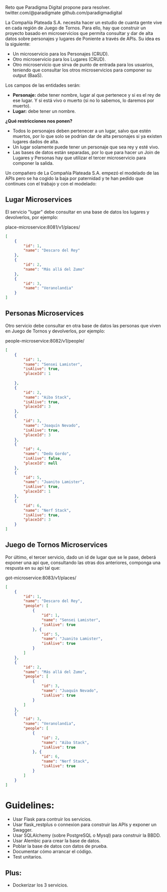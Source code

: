 Reto que Paradigma Digital propone para resolver. twitter.com/@paradigmate  github.com/paradigmadigital

La Compañía Plateada S.A. necesita hacer un estudio de cuanta gente vive en cada región de Juego de Tornos. Para ello, hay que construir un proyecto basado en microservicios que permita consultar y dar de alta datos sobre personajes y lugares de Poniente a través de APIs.
Su idea es la siguiente:
- Un microservicio para los Personajes (CRUD).
- Otro microservicio para los Lugares (CRUD).
- Otro microservicio que sirva de punto de entrada para los usuarios, teniendo que consultar los otros microservicios para componer su output (BaaS).

Los campos de las entidades serán:
- **Personaje:** debe tener nombre, lugar al que pertenece y si es el rey de ese lugar. Y si está vivo o muerto (si no lo sabemos, lo daremos por muerto).
- **Lugar:** debe tener un nombre.


**¿Qué restricciones nos ponen?** 
- Todos lo personajes deben pertenecer a un lugar, salvo que estén muertos, por lo que solo se podrían dar de alta personajes si ya existen lugares dados de alta.
- Un lugar solamente puede tener un personaje que sea rey y esté vivo.
- Las bases de datos están separadas, por lo que para hacer un Join de Lugares y Personas hay que utilizar el tercer microservicio para componer la salida.


Un compañero de La Compañía Plateada S.A. empezó el modelado de las APIs pero se ha cogido la baja por paternidad y te han pedido que continues con el trabajo y con el modelado:


## Lugar Microservices
El servicio "lugar" debe consultar en una base de datos los lugares y devolverlos, por ejemplo:

place-microservice:8081/v1/places/
```json
[
    {
        "id": 1,
        "name": "Descaro del Rey"
    },
    {
        "id": 2,
        "name": "Más allá del Zumo"
    },
    {
        "id": 3,
        "name": "Veranolandia"
    }
]
```

## Personas Microservices
Otro servicio debe consultar en otra base de datos las personas que viven en Juego de Tornos  y devolverlos, por ejemplo:

people-microservice:8082/v1/people/
```json
[
    {
        "id": 1,
        "name": "Sensei Lamister",
        "isAlive": true,
        "placeId": 1
        
    },
    {
        "id": 2,
        "name": "Aiba Stack",
        "isAlive": true,
        "placeId": 3
    },
    {
        "id": 3,
        "name": "Joaquín Nevado",
        "isAlive": true,
        "placeId": 3
    },
    {
        "id": 4,
        "name": "Dedo Gordo",
        "isAlive": false,
        "placeId": null
    },
    {
        "id": 5,
        "name": "Juanito Lamister",
        "isAlive": true,
        "placeId": 1
    },
    {
        "id": 6,
        "name": "Nerf Stack",
        "isAlive": true,
        "placeId": 3
    }
]
```


## Juego de Tornos Microservices
Por último, el tercer servicio, dado un id de lugar que se le pase, deberá exponer una api que, consultando las otras dos anteriores, componga una respusta en su api tal que:

got-microservice:8083/v1/places/
```json
[
    {
        "id": 1,
        "name": "Descaro del Rey",
        "people": [
            {
                "id": 1,
                "name": "Sensei Lamister",
                "isAlive": true
            }, {
                "id": 5,
                "name": "Juanito Lamister",
                "isAlive": true
            }
        ]
    },
    {
        "id": 2,
        "name": "Más allá del Zumo",
        "people": [
            {
                "id": 3,
                "name": "Juaquín Nevado",
                "isAlive": true
            }
        ]
    },
    {
        "id": 3,
        "name": "Veranolandia",
        "people": [
            {
                "id": 2,
                "name": "Aiba Stack",
                "isAlive": true
            }, {
                "id": 6,
                "name": "Nerf Stack",
                "isAlive": true
            }
        ]
    }
]
```

# Guidelines:
- Usar Flask para contruir los servicios.
- Usar flask_restplus o connexion para construir las APIs y exponer un Swagger.
- Usar SQLAlchemy (sobre PostgreSQL o Mysql) para construir la BBDD.
- Usar Alembic para crear la base de datos.
- Poblar la base de datos con datos de prueba.
- Documentar cómo arrancar el código.
- Test unitarios.

## Plus:
- Dockerizar los 3 servicios.
